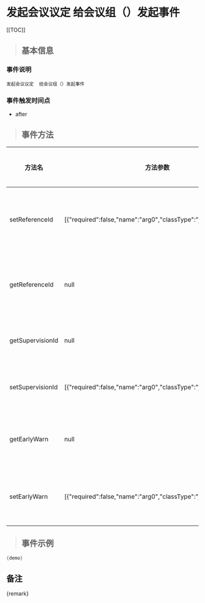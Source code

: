 # 发起会议议定  给会议组（）发起事件

[[TOC]]

>## 基本信息

### 事件说明
```text
发起会议议定  给会议组（）发起事件
```

### 事件触发时间点
- after

>## 事件方法

方法名 | 方法参数 | 方法返回值 | 版本 | 参数描述
 --- | --- | --- | --- | --- 
setReferenceId|[{"required":false,"name":"arg0","classType":"java.lang.Long"}]|void|设置模块数据ID
getReferenceId|null|java.lang.Long|获取模块数据ID
getSupervisionId|null|java.lang.Long|获取督办id
setSupervisionId|[{"required":false,"name":"arg0","classType":"java.lang.Long"}]|void|设置督办id
getEarlyWarn|null|java.lang.String|获取预警状态
setEarlyWarn|[{"required":false,"name":"arg0","classType":"java.lang.String"}]|void|设置预警状态


> ## 事件示例

```java
{demo}
```

## 备注
{remark}